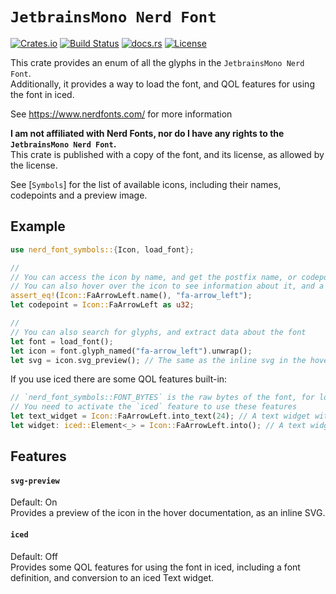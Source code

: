 <!-- cargo-rdme start -->

# `JetbrainsMono Nerd Font`

[![Crates.io](https://img.shields.io/crates/v/nerd_font_symbols.svg)](https://crates.io/crates/nerd_font_symbols/)
[![Build Status](https://github.com/rscarson/font-map/actions/workflows/tests.yml/badge.svg?branch=master)](https://github.com/rscarson/font-map/actions?query=branch%3Amaster)
[![docs.rs](https://img.shields.io/docsrs/nerd_font_symbols)](https://docs.rs/nerd_font_symbols/latest/)
[![License](https://img.shields.io/badge/license-MIT-blue.svg)](https://raw.githubusercontent.com/rscarson/nerd_font_symbols/master/LICENSE)

This crate provides an enum of all the glyphs in the `JetbrainsMono Nerd Font`.  
Additionally, it provides a way to load the font, and QOL features for using the font in iced.

See <https://www.nerdfonts.com/> for more information

**I am not affiliated with Nerd Fonts, nor do I have any rights to the `JetbrainsMono Nerd Font`.**  
This crate is published with a copy of the font, and its license, as allowed by the license.

See [`Symbols`] for the list of available icons, including their names, codepoints and a preview image.  

## Example

```rust
use nerd_font_symbols::{Icon, load_font};

//
// You can access the icon by name, and get the postfix name, or codepoint
// You can also hover over the icon to see information about it, and a preview of the icon (as inline svg)
assert_eq!(Icon::FaArrowLeft.name(), "fa-arrow_left");
let codepoint = Icon::FaArrowLeft as u32;

//
// You can also search for glyphs, and extract data about the font
let font = load_font();
let icon = font.glyph_named("fa-arrow_left").unwrap();
let svg = icon.svg_preview(); // The same as the inline svg in the hover
```

If you use iced there are some QOL features built-in:

```rust
// `nerd_font_symbols::FONT_BYTES` is the raw bytes of the font, for loading into iced
// You need to activate the `iced` feature to use these features
let text_widget = Icon::FaArrowLeft.into_text(24); // A text widget with the icon, in the font, size 24
let widget: iced::Element<_> = Icon::FaArrowLeft.into(); // A text widget with the icon, in the default font size

```

## Features

#### `svg-preview`
Default: On  
Provides a preview of the icon in the hover documentation, as an inline SVG.

#### `iced`
Default: Off  
Provides some QOL features for using the font in iced, including a font definition, and conversion to an iced Text widget.

<!-- cargo-rdme end -->
